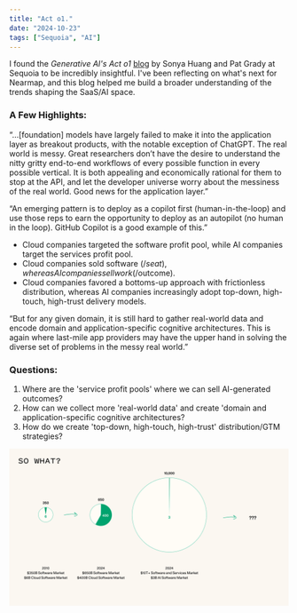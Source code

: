 ```yaml
---
title: "Act o1."
date: "2024-10-23"
tags: ["Sequoia", "AI"]
---
```


I found the _Generative AI's Act o1_ [blog](https://www.sequoiacap.com/article/generative-ais-act-o1/) by Sonya Huang and Pat Grady at Sequoia to be incredibly insightful. I've been reflecting on what's next for Nearmap, and this blog helped me build a broader understanding of the trends shaping the SaaS/AI space.

### A Few Highlights:

“…[foundation] models have largely failed to make it into the application layer as breakout products, with the notable exception of ChatGPT. The real world is messy. Great researchers don’t have the desire to understand the nitty gritty end-to-end workflows of every possible function in every possible vertical. It is both appealing and economically rational for them to stop at the API, and let the developer universe worry about the messiness of the real world. Good news for the application layer.”

“An emerging pattern is to deploy as a copilot first (human-in-the-loop) and use those reps to earn the opportunity to deploy as an autopilot (no human in the loop). GitHub Copilot is a good example of this.”

- Cloud companies targeted the software profit pool, while AI companies target the services profit pool.
- Cloud companies sold software ($/seat), whereas AI companies sell work ($/outcome).
- Cloud companies favored a bottoms-up approach with frictionless distribution, whereas AI companies increasingly adopt top-down, high-touch, high-trust delivery models.

“But for any given domain, it is still hard to gather real-world data and encode domain and application-specific cognitive architectures. This is again where last-mile app providers may have the upper hand in solving the diverse set of problems in the messy real world.”

### Questions:

1. Where are the 'service profit pools' where we can sell AI-generated outcomes?
2. How can we collect more 'real-world data' and create 'domain and application-specific cognitive architectures?
3. How do we create 'top-down, high-touch, high-trust' distribution/GTM strategies?

![So what?](note_images/ai_transition.jpg)

